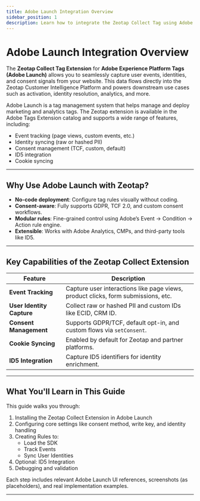 ```yaml
---
title: Adobe Launch Integration Overview
sidebar_position: 1
description: Learn how to integrate the Zeotap Collect Tag using Adobe Experience Platform Tags (Adobe Launch) with support for consent, identity tracking, and event capture.
---
```


# Adobe Launch Integration Overview

The **Zeotap Collect Tag Extension** for **Adobe Experience Platform Tags (Adobe Launch)** allows you to seamlessly capture user events, identities, and consent signals from your website. This data flows directly into the Zeotap Customer Intelligence Platform and powers downstream use cases such as activation, identity resolution, analytics, and more.

Adobe Launch is a tag management system that helps manage and deploy marketing and analytics tags. The Zeotap extension is available in the Adobe Tags Extension catalog and supports a wide range of features, including:

- Event tracking (page views, custom events, etc.)
- Identity syncing (raw or hashed PII)
- Consent management (TCF, custom, default)
- ID5 integration
- Cookie syncing

---

## Why Use Adobe Launch with Zeotap?

- **No-code deployment**: Configure tag rules visually without coding.
- **Consent-aware**: Fully supports GDPR, TCF 2.0, and custom consent workflows.
- **Modular rules**: Fine-grained control using Adobe’s Event → Condition → Action rule engine.
- **Extensible**: Works with Adobe Analytics, CMPs, and third-party tools like ID5.

---

## Key Capabilities of the Zeotap Collect Extension

| Feature                    | Description |
|----------------------------|-------------|
| **Event Tracking**         | Capture user interactions like page views, product clicks, form submissions, etc. |
| **User Identity Capture**  | Collect raw or hashed PII and custom IDs like ECID, CRM ID. |
| **Consent Management**     | Supports GDPR/TCF, default opt-in, and custom flows via `setConsent`. |
| **Cookie Syncing**         | Enabled by default for Zeotap and partner platforms. |
| **ID5 Integration**        | Capture ID5 identifiers for identity enrichment. |

---

## What You'll Learn in This Guide

This guide walks you through:

1. Installing the Zeotap Collect Extension in Adobe Launch
2. Configuring core settings like consent method, write key, and identity handling
3. Creating Rules to:
   - Load the SDK
   - Track Events
   - Sync User Identities
4. Optional: ID5 Integration
5. Debugging and validation

Each step includes relevant Adobe Launch UI references, screenshots (as placeholders), and real implementation examples.

---
